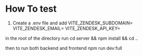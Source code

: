 # How To test
1. Create a .env file and add
VITE_ZENDESK_SUBDOMAIN=
VITE_ZENDESK_EMAIL=
VITE_ZENDESK_API_KEY=

in the root of the directory run
cd server && npm install && cd ..

then to run both backend and frontend
npm run dev:full